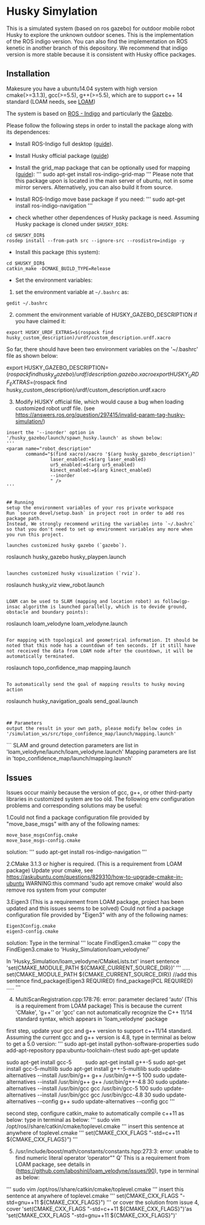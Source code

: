 # Husky Simylation

This is a simulated system (based on ros gazebo) for outdoor mobile robot Husky to explore the unknown outdoor scenes. This is the implementation of the ROS indigo version. You can also find the implementation on ROS kenetic in another branch of this depository. We recommend that indigo version is more stable because it is consistent with Husky office packages.

## Installation
Makesure you have a ubuntu14.04 system with high version cmake(>=3.1.3), gcc(>=5.5), g++(>=5.5), which are to support c++ 14 standard (LOAM needs, see [LOAM](https://github.com/laboshinl/loam_velodyne))

The system is based on [ROS - Indigo](http://www.ros.org/) and particularly the [Gazebo](gazebosim.org). 
 
Please follow the following steps in order to install the package along with its dependences:

- Install ROS-Indigo full desktop ([guide](http://wiki.ros.org/indigo/Installation/Ubuntu)).

- Install Husky official package ([guide](http://wiki.ros.org/husky_gazebo/Tutorials/Simulating%20Husky ))

- Install the grid_map package that can be optionally used for mapping ([guide](https://github.com/ANYbotics/grid_map )):
'''
sudo apt-get install ros-indigo-grid-map
'''
Please note that this package upon is located in the main server of ubuntu, not in some mirror servers. Alternatively, you can also build it from source.

- Install ROS-Indigo move base package if you need:
'''
sudo apt-get install ros-indigo-navigation
'''

- check whether other dependences of Husky package is need. Assuming Husky package is cloned under `$HUSKY_DIR$`:
```
cd $HUSKY_DIR$
rosdep install --from-path src --ignore-src --rosdistro=indigo -y
```
- Install this package (this system):
```
cd $HUSKY_DIR$
catkin_make -DCMAKE_BUILD_TYPE=Release
```
- Set the environment variables:
1. set the environment variable at `~/.bashrc` as:
```
gedit ~/.bashrc 
```
2. comment the environment variable of HUSKY_GAZEBO_DESCRIPTION if you have claimed it:
```
export HUSKY_URDF_EXTRAS=$(rospack find husky_custom_description)/urdf/custom_description.urdf.xacro
```
So far, there should have been two environment variables on the '~/.bashrc' file as shown below:

export HUSKY_GAZEBO_DESCRIPTION=$(rospack find husky_gazebo)/urdf/description.gazebo.xacro
export HUSKY_URDF_EXTRAS=$(rospack find husky_custom_description)/urdf/custom_description.urdf.xacro

3. Modify HUSKY official file, which would cause a bug when loading customized robot urdf file. (see https://answers.ros.org/question/297415/invalid-param-tag-husky-simulation/)
```
insert the '--inorder' option in '/husky_gazebo/launch/spawn_husky.launch' as shown below:
'''
<param name="robot_description" 
       command="$(find xacro)/xacro '$(arg husky_gazebo_description)'
                laser_enabled:=$(arg laser_enabled)
                ur5_enabled:=$(arg ur5_enabled)
                kinect_enabled:=$(arg kinect_enabled)
                --inorder
                " />
'''


## Running
setup the environment variables of your ros private workspace
Run `source devel/setup.bash` in project root in order to add ros package path.
Instead, We strongly recommend writing the variables into `~/.bashrc` so that you don't need to set up environment variables any more when you run this project.

launches customized husky gazebo (`gazebo`).
```
roslaunch husky_gazebo husky_playpen.launch
```

launches customized husky visualization (`rviz`).
```
roslaunch husky_viz view_robot.launch
```

LOAM can be used to SLAM (mapping and location robot) as follow(gp-insac algorithm is launched parallelly, which is to devide ground, obstacle and boundary points):
```
roslaunch loam_velodyne loam_velodyne.launch
```

For mapping with topological and geometrical information. It should be noted that this node has a countdown of ten seconds. If it still have not received the data from LOAM node after the countdown, it will be automatically terminated. 
```
roslaunch topo_confidence_map mapping.launch
```

To automatically send the goal of mapping results to husky moving action 
```
roslaunch husky_navigation_goals send_goal.launch 
```


## Parameters
output the result in your own path, please modify below codes in '/simulation_ws/src/topo_confidence_map/launch/mapping.launch'
```
<arg name="fileoutputpath" default="/home/yourname/"/>
```
SLAM and ground detection parameters are list in 'loam_velodyne/launch/loam_velodyne.launch'
Mapping parameters are list in 'topo_confidence_map/launch/mapping.launch'


## Issues
Issues occur mainly because the version of gcc, g++, or other third-party libraries in customized system are too old. The following env configuration problems and corresponding solutions may be useful: 

1.Could not find a package configuration file provided by "move_base_msgs" with any of the following names:

    move_base_msgsConfig.cmake
    move_base_msgs-config.cmake


solution: 
'''
sudo apt-get install ros-indigo-navigation
'''

2.CMake 3.1.3 or higher is required. (This is a requirement from LOAM package) 
Update your cmake, see https://askubuntu.com/questions/829310/how-to-upgrade-cmake-in-ubuntu
WARNING:this command 'sudo apt remove cmake' would also remove ros system from your computer



3.Eigen3 (This is a requirement from LOAM package, project has been updated and this issues seems to be solved) 
Could not find a package configuration file provided by "Eigen3" with any of the following names:

    Eigen3Config.cmake
    eigen3-config.cmake

solution: 
Type in the terminal
'''
locate FindEigen3.cmake 
'''
copy the FindEigen3.cmake to 'Husky_Simulation/loam_velodyne/'

In 'Husky_Simulation/loam_velodyne/CMakeLists.txt' insert sentence 'set(CMAKE_MODULE_PATH ${CMAKE_CURRENT_SOURCE_DIR})'
'''
.....
set(CMAKE_MODULE_PATH ${CMAKE_CURRENT_SOURCE_DIR}) //add this sentence
find_package(Eigen3 REQUIRED)
find_package(PCL REQUIRED)
.....
'''

4. MultiScanRegistration.cpp:178:76: error: parameter declared ‘auto’ (This is a requirement from LOAM package) 
This is because the current 'CMake', 'g++'' or 'gcc' can not automatically recognize the C++ 11/14 standard syntax, which appears in 'loam_velodyne' package

first step, update your gcc and g++ version to support c++11/14 standard. Assuming the current gcc and g++ version is 4.8, type in terminal as below to get a  5.0 version:
'''
sudo apt-get install python-software-properties
sudo add-apt-repository ppa:ubuntu-toolchain-r/test
sudo apt-get update

sudo apt-get install gcc-5         
sudo apt-get install g++-5
sudo apt-get install gcc-5-multilib 
sudo apt-get install g++-5-multilib
sudo update-alternatives --install /usr/bin/g++ g++ /usr/bin/g++-5 100
sudo update-alternatives --install /usr/bin/g++ g++ /usr/bin/g++-4.8 30
sudo update-alternatives --install /usr/bin/gcc gcc /usr/bin/gcc-5 100
sudo update-alternatives --install /usr/bin/gcc gcc /usr/bin/gcc-4.8 30
sudo update-alternatives --config g++ 
sudo update-alternatives --config gcc
'''

second step, configure catkin_make to automatically compile c++11 as below: 
type in terminal as below:
'''
sudo vim /opt/ros/<yourversion>/share/catkin/cmake/toplevel.cmake
'''
insert this sentence at anywhere of toplevel.cmake
'''
set(CMAKE_CXX_FLAGS "-std=c++11 ${CMAKE_CXX_FLAGS}")
'''


5. /usr/include/boost/math/constants/constants.hpp:273:3: error: unable to find numeric literal operator ‘operator"" Q’ 
This is a requirement from LOAM package, see details in (https://github.com/laboshinl/loam_velodyne/issues/90), type in terminal as below:

'''
sudo vim /opt/ros/<yourversion>/share/catkin/cmake/toplevel.cmake
'''
insert this sentence at anywhere of toplevel.cmake
'''
set(CMAKE_CXX_FLAGS "-std=gnu++11 ${CMAKE_CXX_FLAGS}")
'''
or cover the solution from issue 4, cover 'set(CMAKE_CXX_FLAGS "-std=c++11 ${CMAKE_CXX_FLAGS}")'as
'set(CMAKE_CXX_FLAGS "-std=gnu++11 ${CMAKE_CXX_FLAGS}")'
